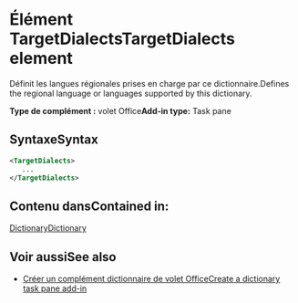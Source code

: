 # <a name="targetdialects-element"></a><span data-ttu-id="af1e4-101">Élément TargetDialects</span><span class="sxs-lookup"><span data-stu-id="af1e4-101">TargetDialects element</span></span>

<span data-ttu-id="af1e4-102">Définit les langues régionales prises en charge par ce dictionnaire.</span><span class="sxs-lookup"><span data-stu-id="af1e4-102">Defines the regional language or languages supported by this dictionary.</span></span>

<span data-ttu-id="af1e4-103">**Type de complément :** volet Office</span><span class="sxs-lookup"><span data-stu-id="af1e4-103">**Add-in type:** Task pane</span></span>

## <a name="syntax"></a><span data-ttu-id="af1e4-104">Syntaxe</span><span class="sxs-lookup"><span data-stu-id="af1e4-104">Syntax</span></span>

```XML
<TargetDialects>
   ...
</TargetDialects>
```

## <a name="contained-in"></a><span data-ttu-id="af1e4-105">Contenu dans</span><span class="sxs-lookup"><span data-stu-id="af1e4-105">Contained in:</span></span>

[<span data-ttu-id="af1e4-106">Dictionary</span><span class="sxs-lookup"><span data-stu-id="af1e4-106">Dictionary</span></span>](dictionary.md)

## <a name="see-also"></a><span data-ttu-id="af1e4-107">Voir aussi</span><span class="sxs-lookup"><span data-stu-id="af1e4-107">See also</span></span>

- [<span data-ttu-id="af1e4-108">Créer un complément dictionnaire de volet Office</span><span class="sxs-lookup"><span data-stu-id="af1e4-108">Create a dictionary task pane add-in</span></span>](https://docs.microsoft.com/office/dev/add-ins/word/dictionary-task-pane-add-ins)
    
